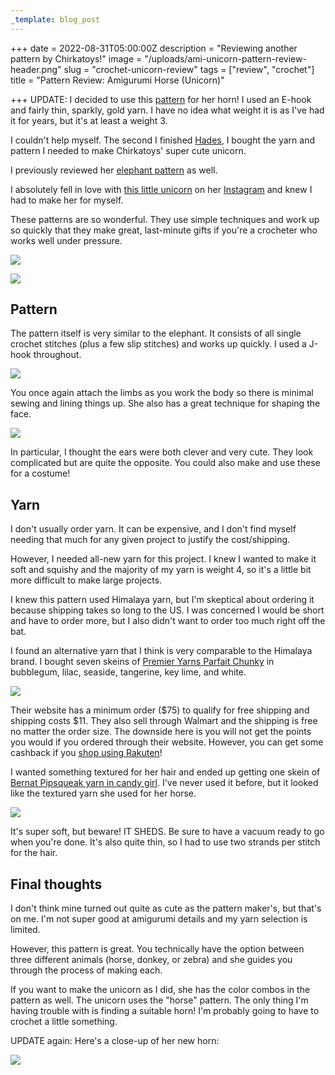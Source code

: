 ```yaml
---
_template: blog_post
---
```


+++
date = 2022-08-31T05:00:00Z
description = "Reviewing another pattern by Chirkatoys!"
image = "/uploads/ami-unicorn-pattern-review-header.png"
slug = "crochet-unicorn-review"
tags = ["review", "crochet"]
title = "Pattern Review: Amigurumi Horse (Unicorn)"

+++
UPDATE: I decided to use this [pattern](https://christacodesign.com/2022/02/22/how-to-crochet-a-cone-step-by-step-tutorial/) for her horn! I used an E-hook and fairly thin, sparkly, gold yarn. I have no idea what weight it is as I've had it for years, but it's at least a weight 3.

I couldn't help myself. The second I finished [Hades](https://craftycody.com/crochet/hades-crochet-pattern/), I bought the yarn and pattern I needed to make Chirkatoys' super cute unicorn.

I previously reviewed her [elephant pattern](https://craftycody.com/crochet/crochet-elephant-review/) as well.

I absolutely fell in love with [this little unicorn](https://www.etsy.com/listing/1199430153/crochet-pattern-horse-zebra-donkey-pdf?click_key=faabc1d3e4d7d54bd4560a9964a8b486e63da401%3A1199430153&click_sum=0b1a5f4d&ref=hp_rf-1) on her [Instagram](https://www.instagram.com/chirka_toys/?hl=en) and knew I had to make her for myself.

These patterns are so wonderful. They use simple techniques and work up so quickly that they make great, last-minute gifts if you're a crocheter who works well under pressure.

![](/uploads/ami-unicorn-watermark.jpg)

![](/uploads/pxl_20220831_235113775-portrait.jpg)

## Pattern

The pattern itself is very similar to the elephant. It consists of all single crochet stitches (plus a few slip stitches) and works up quickly. I used a J-hook throughout.

![](/uploads/unicorn-unassembled.jpg)

You once again attach the limbs as you work the body so there is minimal sewing and lining things up. She also has a great technique for shaping the face.

![](/uploads/unicorn-ears.jpg)

In particular, I thought the ears were both clever and very cute. They look complicated but are quite the opposite. You could also make and use these for a costume!

## Yarn

I don't usually order yarn. It can be expensive, and I don't find myself needing that much for any given project to justify the cost/shipping.

However, I needed all-new yarn for this project. I knew I wanted to make it soft and squishy and the majority of my yarn is weight 4, so it's a little bit more difficult to make large projects.

I knew this pattern used Himalaya yarn, but I'm skeptical about ordering it because shipping takes so long to the US. I was concerned I would be short and have to order more, but I also didn't want to order too much right off the bat.

I found an alternative yarn that I think is very comparable to the Himalaya brand. I bought seven skeins of [Premier Yarns Parfait Chunky](https://www.premieryarns.com/collections/parfait-yarns/products/parfchunky) in bubblegum, lilac, seaside, tangerine, key lime, and white.

![](/uploads/unicorn-yarn-pile.jpg)

Their website has a minimum order ($75) to qualify for free shipping and shipping costs $11. They also sell through Walmart and the shipping is free no matter the order size. The downside here is you will not get the points you would if you ordered through their website. However, you can get some cashback if you [shop using Rakuten](https://www.rakuten.com/r/CKREUL3?eeid=28187)!

I wanted something textured for her hair and ended up getting one skein of [Bernat Pipsqueak yarn in candy girl](https://www.walmart.com/ip/Bernat-Bulky-100-Polyester-Candy-Girl-Yarn-101-yd/17474581). I've never used it before, but it looked like the textured yarn she used for her horse.

![](/uploads/bernat-pipsqueak-yarn.jpg)

It's super soft, but beware! IT SHEDS. Be sure to have a vacuum ready to go when you're done. It's also quite thin, so I had to use two strands per stitch for the hair.

## Final thoughts

I don't think mine turned out quite as cute as the pattern maker's, but that's on me. I'm not super good at amigurumi details and my yarn selection is limited.

However, this pattern is great. You technically have the option between three different animals (horse, donkey, or zebra) and she guides you through the process of making each.

If you want to make the unicorn as I did, she has the color combos in the pattern as well. The unicorn uses the "horse" pattern. The only thing I'm having trouble with is finding a suitable horn! I'm probably going to have to crochet a little something.

UPDATE again: Here's a close-up of her new horn:

![](/uploads/pxl_20220831_205712537-portrait.jpg)
